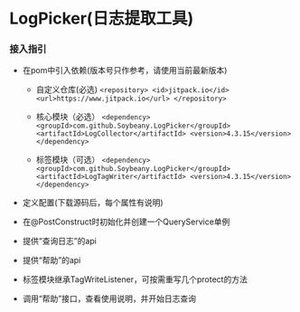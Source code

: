 # LogPicker(日志提取工具)
### 接入指引
* 在pom中引入依赖(版本号只作参考，请使用当前最新版本)
	* 自定义仓库(必选)
`<repository>
    <id>jitpack.io</id>
    <url>https://www.jitpack.io</url>
</repository>`

	* 核心模块（必选）
`<dependency>
<groupId>com.github.Soybeany.LogPicker</groupId>
<artifactId>LogCollector</artifactId>
<version>4.3.15</version>
</dependency>`

	* 标签模块（可选）
`<dependency>
   <groupId>com.github.Soybeany.LogPicker</groupId>
   <artifactId>LogTagWriter</artifactId>
   <version>4.3.15</version>
</dependency>`

* 定义配置(下载源码后，每个属性有说明)
* 在@PostConstruct时初始化并创建一个QueryService单例
* 提供“查询日志”的api
* 提供“帮助”的api
* 标签模块继承TagWriteListener，可按需重写几个protect的方法
* 调用“帮助”接口，查看使用说明，并开始日志查询
